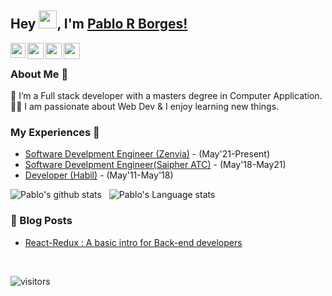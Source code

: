 ## Hey <img src="https://github.com/TheDudeThatCode/TheDudeThatCode/blob/master/Assets/Hi.gif" width="29px">, I'm [Pablo R Borges!](https://www.linkedin.com/in/aakash9868sinha/) 
<!--
**isupersky/isupersky** is a ✨ _special_ ✨ repository because its `README.md` (this file) appears on your GitHub profile.

Here are some ideas to get you started:

- 🔭 I’m currently working on Software Develpment Engineer
- 🌱 I’m currently learning Arquitecture
- 👯 I’m looking to collaborate on ...
- 💬 Ask me about ...
- 📫 How to reach me: ...
- 😄 Pronouns: He
- ⚡ Fun fact: 
-->


<a href="https://www.linkedin.com/in/pablorborges/">
  <img align="left" width="24px" src="https://cdn.jsdelivr.net/npm/simple-icons@v3/icons/linkedin.svg"  />
</a>
<a href="mailto:pablorborges@gmail.com">
  <img align="left" width="26px" src="https://cdn.jsdelivr.net/npm/simple-icons@v3/icons/gmail.svg" />
</a>
<a href="https://www.youtube.com/channel/UCiiOUy5NitscX1Ao8on70Rw">
  <img align="left" width="26px" src="https://cdn.jsdelivr.net/npm/simple-icons@v3/icons/youtube.svg" />
</a>
<a href="https://isupersky.medium.com/">
  <img align="left" width="26px" src="https://cdn.jsdelivr.net/npm/simple-icons@v3/icons/medium.svg" />
</a>

<br />

### About Me 🚀
🌱 I’m a Full stack developer with a masters degree in Computer Application. </br>
👨‍💻  I am passionate about Web Dev & I enjoy learning new things. </br>

### My Experiences 🙌
- [Software Develpment Engineer (Zenvia)](https://www.linkedin.com/company/zenvia-inc/) - (May'21-Present)
- [Software Develpment Engineer(Saipher ATC)](https://www.saipher.com.br/) - (May'18-May21)
- [Developer (Habil)](https://habiltecnologia.com.br/) - (May'11-May'18)

![Pablo's github stats](https://github-readme-stats.vercel.app/api?username=pablorborges&show_icons=true&hide_border=true)&nbsp;&nbsp;
![Pablo's Language stats](https://github-readme-stats-eight-theta.vercel.app/api/top-langs/?username=pablorborges&layout=compact&langs_count=8&hide_border=true)
<br />


### 📕 Blog Posts
- [React-Redux : A basic intro for Back-end developers](https://isupersky.medium.com/react-redux-intro-for-back-end-developers-5113c0a498a9)
<br/>

![visitors](https://visitor-badge.laobi.icu/badge?page_id=isupersky.isupersky)
